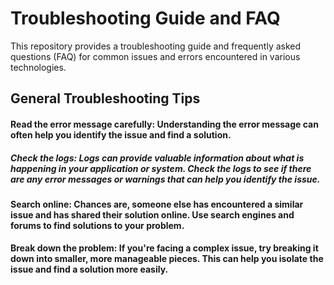 # Troubleshooting Guide and FAQ

This repository provides a troubleshooting guide and frequently asked questions (FAQ) for common issues and errors encountered in various technologies.

## General Troubleshooting Tips
#### Read the error message carefully: Understanding the error message can often help you identify the issue and find a solution.

##### Check the logs: Logs can provide valuable information about what is happening in your application or system. Check the logs to see if there are any error messages or warnings that can help you identify the issue.

#### Search online: Chances are, someone else has encountered a similar issue and has shared their solution online. Use search engines and forums to find solutions to your problem.

#### Break down the problem: If you're facing a complex issue, try breaking it down into smaller, more manageable pieces. This can help you isolate the issue and find a solution more easily.
